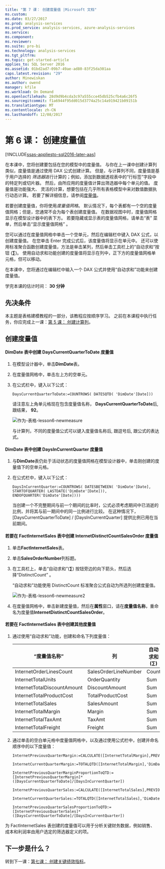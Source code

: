 ```yaml
---
title: "第 7 课： 创建度量值 |Microsoft 文档"
ms.custom: 
ms.date: 03/27/2017
ms.prod: analysis-services
ms.prod_service: analysis-services, azure-analysis-services
ms.service: 
ms.component: 
ms.reviewer: 
ms.suite: pro-bi
ms.technology: analysis-services
ms.tgt_pltfrm: 
ms.topic: get-started-article
applies_to: SQL Server 2016
ms.assetid: 01bd2ad7-09b7-49ae-ad80-83f25da301aa
caps.latest.revision: "29"
author: Minewiskan
ms.author: owend
manager: kfile
ms.workload: On Demand
ms.openlocfilehash: 28d9d9b4cda3c97a555cce45db525cfb4a6c26f5
ms.sourcegitcommit: f1a6944f95dd015d3774a25c14a919421b09151b
ms.translationtype: MT
ms.contentlocale: zh-CN
ms.lasthandoff: 12/08/2017
---
```

# <a name="lesson-6-create-measures"></a>第 6 课： 创建度量值
[!INCLUDE[ssas-appliesto-sql2016-later-aas](../includes/ssas-appliesto-sql2016-later-aas.md)]

在本课中，您将创建要包括在您的模型中的度量值。 与你在上一课中创建计算列类似，度量值是通过使用 DAX 公式创建计算。 但是，与计算列不同，度量值是基于用户选择的 *筛选器*进行计算的；例如，添加到数据透视表中的“行标签”字段中的特定列或切片器。 然后，由所应用的度量值计算出筛选器中每个单元的值。 度量值是功能强大、 灵活的计算，想要包括在几乎所有表格模型中来对数值数据执行动态计算。 若要了解详细信息，请参阅[度量值](../analysis-services/tabular-models/measures-ssas-tabular.md)。  
  
若要创建度量值，你将使用*度量值网格*。 默认情况下，每个表都有一个空的度量值网格；但是，您通常不会为每个表创建度量值。 在数据视图中时，度量值网格显示在模型设计器中的表下方。 若要隐藏或显示表的度量值网格，请单击“表”  菜单，然后单击“显示度量值网格” 。  
  
您可以通过在度量值网格中单击一个空单元，然后在编辑栏中键入 DAX 公式，以创建度量值。 在您单击 Enter 完成公式后，该度量值将显示在单元中。 还可以使用标准聚合函数创建度量值，方法是单击某列，然后单击工具栏上的“自动求和”按钮 (**∑**)。 使用自动求和功能创建的度量值将显示在列中，正下方的度量值网格单元格，但可以移动。  
  
在本课中，您将通过在编辑栏中输入一个 DAX 公式并使用“自动求和”功能来创建度量值。  
  
学完本课的估计时间： **30 分钟**  
  
## <a name="prerequisites"></a>先决条件  
本主题是表格建模教程的一部分，该教程应按顺序学习。 之前在本课程中执行任务，你应完成上一课：[第 5 课： 创建计算列](../analysis-services/lesson-5-create-calculated-columns.md)。  
  
## <a name="create-measures"></a>创建度量值  
  
#### <a name="to-create-a-dayscurrentquartertodate-measure-in-the-dimdate-table"></a>DimDate 表中创建 DaysCurrentQuarterToDate 度量值  
  
1.  在模型设计器中，单击**DimDate**表。  
  
2.  在度量值网格中，单击左上方的空单元。  
  
3.  在公式栏中，键入以下公式：  
  
    ```
    DaysCurrentQuarterToDate:=COUNTROWS( DATESQTD( 'DimDate'[Date])) 
    ```
  
    请注意左上角单元格现在包含度量值名称， **DaysCurrentQuarterToDate**后, 跟结果， **92**。
    
      ![作为-表格-lesson6-newmeasure](../analysis-services/media/as-tabular-lesson6-newmeasure.png) 
    
    与计算列，不同的度量值公式可以键入度量值名称后, 跟逗号后, 跟公式的表达式。

  
#### <a name="to-create-a-daysincurrentquarter-measure-in-the-dimdate-table"></a>DimDate 表中创建 DaysInCurrentQuarter 度量值  
  
1.  与**DimDate**表仍处于活动状态的度量值网格在模型设计器中，单击刚创建的度量值下的空单元格。  
  
2.  在公式栏中，键入以下公式：  
  
    ```
    DaysInCurrentQuarter:=COUNTROWS( DATESBETWEEN( 'DimDate'[Date], STARTOFQUARTER( LASTDATE('DimDate'[Date])), ENDOFQUARTER('DimDate'[Date])))
    ```
  
    当创建一个不完整期间与前一个期间的比率时，公式必须考虑期间中已消逝的比例，并将其与前一期间中的同一比例进行比较。 在这种情况下，[DaysCurrentQuarterToDate] / [DaysInCurrentQuarter] 提供比例已用在当前期间。  
  
#### <a name="to-create-an-internetdistinctcountsalesorder-measure-in-the-factinternetsales-table"></a>若要在 FactInternetSales 表中创建 InternetDistinctCountSalesOrder 度量值  
  
1.  单击**FactInternetSales**表。   
  
2.  单击**SalesOrderNumber**列标题。  
  
3.  在工具栏上，单击“自动求和”(**∑**) 按钮旁边的向下箭头，然后选择“DistinctCount” 。  
  
    “自动求和”功能使用 DistinctCount 标准聚合公式自动为所选列创建度量值。  
    
       ![作为-表格-lesson6-newmeasure2](../analysis-services/media/as-tabular-lesson6-newmeasure2.png)
  
4.  在度量值网格中，单击新建度量值，然后在**属性**窗口，请在**度量值名称**，重命名为度量值**InternetDistinctCountSalesOrder**。 
 
  
#### <a name="to-create-additional-measures-in-the-factinternetsales-table"></a>若要在 FactInternetSales 表中创建其他度量值  
  
1.  通过使用“自动求和”功能，创建和命名下列度量值：  
  
    |“度量值名称”|列|自动求和 (∑)|公式|  
    |----------------|----------|-----------------|-----------|  
    |InternetOrderLinesCount|SalesOrderLineNumber|Count|=COUNTA([SalesOrderLineNumber])|  
    |InternetTotalUnits|OrderQuantity|Sum|=SUM([OrderQuantity])|  
    |InternetTotalDiscountAmount|DiscountAmount|Sum|=SUM([DiscountAmount])|  
    |InternetTotalProductCost|TotalProductCost|Sum|=SUM([TotalProductCost])|  
    |InternetTotalSales|SalesAmount|Sum|=SUM([SalesAmount])|  
    |InternetTotalMargin|Margin|Sum|=SUM([Margin])|  
    |InternetTotalTaxAmt|TaxAmt|Sum|=SUM([TaxAmt])|  
    |InternetTotalFreight|Freight|Sum|=SUM([Freight])|  
  
2.  通过单击的空白单元格中度量值网格中，以及通过使用公式栏中，创建并命名顺序中的以下度量值：  
  
      ```
      InternetPreviousQuarterMargin:=CALCULATE([InternetTotalMargin],PREVIOUSQUARTER('DimDate'[Date]))
      ```
      
      ```
      InternetCurrentQuarterMargin:=TOTALQTD([InternetTotalMargin],'DimDate'[Date])
      ```
  
      ```
      InternetPreviousQuarterMarginProportionToQTD:=[InternetPreviousQuarterMargin]*([DaysCurrentQuarterToDate]/[DaysInCurrentQuarter])
      ```
  
      ```
      InternetPreviousQuarterSales:=CALCULATE([InternetTotalSales],PREVIOUSQUARTER('DimDate'[Date]))
      ```
  
      ```
      InternetCurrentQuarterSales:=TOTALQTD([InternetTotalSales],'DimDate'[Date])
      ```
      
      ```
      InternetPreviousQuarterSalesProportionToQTD:=[InternetPreviousQuarterSales]*([DaysCurrentQuarterToDate]/[DaysInCurrentQuarter])
      ```
  
为 FactInternetSales 表创建的度量值可以用于分析关键财务数据，例如销售、 成本和利润率由用户选定的筛选器定义的项。  
  
## <a name="whats-next"></a>下一步是什么？
转到下一课：[第七课： 创建关键绩效指标](../analysis-services/lesson-7-create-key-performance-indicators.md)。  

  
